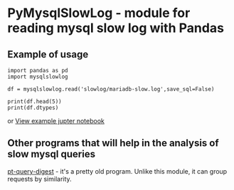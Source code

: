 # PyMysqlSlowLog  - module for reading mysql slow log with Pandas #


## Example of usage ##

```
import pandas as pd
import mysqlslowlog

df = mysqlslowlog.read('slowlog/mariadb-slow.log',save_sql=False)

print(df.head(5))
print(df.dtypes)
```
or [View example jupter notebook](bytesort_investigation_example.ipynb)

## Other programs that will help in the analysis of slow mysql queries ##

[pt-query-digest](https://www.percona.com/doc/percona-toolkit/LATEST/pt-query-digest.html) - it's a pretty old program. Unlike this module, it can group requests by similarity.